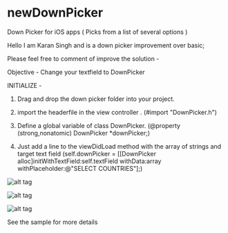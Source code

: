 # newDownPicker
Down Picker for iOS apps ( Picks from a list of several options )

Hello I am Karan Singh and is a down picker improvement over basic;

Please feel free to comment of improve the solution -

Objective - Change your textfield to DownPicker


INITIALIZE - 
1) Drag and drop the down picker folder into your project.


2) import the headerfile in the view controller .  (#import "DownPicker.h")


3) Define a global variable of class DownPicker.   (@property (strong,nonatomic) DownPicker *downPicker;)



4) Just add a line to the viewDidLoad method with the array of strings and target text field  (self.downPicker = [[DownPicker alloc]initWithTextField:self.textField withData:array withPlaceholder:@"SELECT COUNTRIES"];)




![alt tag](https://cloud.githubusercontent.com/assets/10289382/8281229/35ee2914-1903-11e5-9a57-9ca6b6337fc8.png)











![alt tag](https://cloud.githubusercontent.com/assets/10289382/8281214/1ff764d6-1903-11e5-9e65-81f6a1a3627b.png)








![alt tag](https://cloud.githubusercontent.com/assets/10289382/8281230/38252dc2-1903-11e5-89bb-5fc493ad4ccc.png)




See the sample for more details
